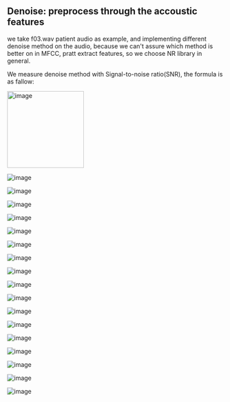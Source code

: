 ## Denoise: preprocess through the accoustic features
we take f03.wav patient audio as example, and implementing different denoise method on the audio, because we can't assure which method is better on in MFCC, pratt extract features, so we choose NR library in general.

We measure denoise method with Signal-to-noise ratio(SNR), the formula is as fallow:

<img width="178" alt="image" src="https://github.com/ZiJun0502/Alzheimer-Diagnosis-Speech/assets/106430645/4cf061ee-b60b-44ad-8f70-3da7f82a2693">

![image](https://github.com/ZiJun0502/Alzheimer-Diagnosis-Speech/assets/106430645/6c8f902d-03eb-4f0d-b990-d7caf3687214)

![image](https://github.com/ZiJun0502/Alzheimer-Diagnosis-Speech/assets/106430645/c79e8220-cf8f-4bb1-9271-2e04df60c748)

![image](https://github.com/ZiJun0502/Alzheimer-Diagnosis-Speech/assets/106430645/ac4ec29b-1716-46b5-a4a5-2c5e1d9a7bae)

![image](https://github.com/ZiJun0502/Alzheimer-Diagnosis-Speech/assets/106430645/dd5369ed-28be-44b2-8434-38851aa7ca88)

![image](https://github.com/ZiJun0502/Alzheimer-Diagnosis-Speech/assets/106430645/5cd05d59-ba2f-44d9-b5d5-4ef057c72f43)

![image](https://github.com/ZiJun0502/Alzheimer-Diagnosis-Speech/assets/106430645/dd3d3258-5623-44be-baaf-4c4c1a10fd21)

![image](https://github.com/ZiJun0502/Alzheimer-Diagnosis-Speech/assets/106430645/870fe710-afda-4d8b-a9d7-bdbfe9ffd02b)

![image](https://github.com/ZiJun0502/Alzheimer-Diagnosis-Speech/assets/106430645/bfad46b9-cbee-4af1-81be-cd128c8f687e)

![image](https://github.com/ZiJun0502/Alzheimer-Diagnosis-Speech/assets/106430645/146d9e09-4dbb-4ead-8cb0-87ba74f65d9d)

![image](https://github.com/ZiJun0502/Alzheimer-Diagnosis-Speech/assets/106430645/82200d0d-0ded-427d-a2b9-6dbfd63cf787)

![image](https://github.com/ZiJun0502/Alzheimer-Diagnosis-Speech/assets/106430645/3db9ebfe-ce25-484d-8d80-494ab93ca5d8)

![image](https://github.com/ZiJun0502/Alzheimer-Diagnosis-Speech/assets/106430645/d39548d3-0e8e-426e-9203-f6b97c3ca213)

![image](https://github.com/ZiJun0502/Alzheimer-Diagnosis-Speech/assets/106430645/28d4efa2-6847-4679-88c5-e24ebe2e190d)

![image](https://github.com/ZiJun0502/Alzheimer-Diagnosis-Speech/assets/106430645/8dbcdb0d-11f6-4edf-9918-3cf703a8a65f)

![image](https://github.com/ZiJun0502/Alzheimer-Diagnosis-Speech/assets/106430645/9bda9b73-54e1-4c8d-a08f-8335240844af)

![image](https://github.com/ZiJun0502/Alzheimer-Diagnosis-Speech/assets/106430645/0ac1aa0d-84a3-443b-a7a4-3ea1bf9c2318)

![image](https://github.com/ZiJun0502/Alzheimer-Diagnosis-Speech/assets/106430645/ce801071-5a52-4540-89e5-7de955a2d037)


